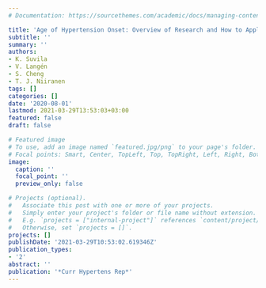 ```yaml
---
# Documentation: https://sourcethemes.com/academic/docs/managing-content/

title: 'Age of Hypertension Onset: Overview of Research and How to Apply in Practice'
subtitle: ''
summary: ''
authors:
- K. Suvila
- V. Langén
- S. Cheng
- T. J. Niiranen
tags: []
categories: []
date: '2020-08-01'
lastmod: 2021-03-29T13:53:03+03:00
featured: false
draft: false

# Featured image
# To use, add an image named `featured.jpg/png` to your page's folder.
# Focal points: Smart, Center, TopLeft, Top, TopRight, Left, Right, BottomLeft, Bottom, BottomRight.
image:
  caption: ''
  focal_point: ''
  preview_only: false

# Projects (optional).
#   Associate this post with one or more of your projects.
#   Simply enter your project's folder or file name without extension.
#   E.g. `projects = ["internal-project"]` references `content/project/deep-learning/index.md`.
#   Otherwise, set `projects = []`.
projects: []
publishDate: '2021-03-29T10:53:02.619346Z'
publication_types:
- '2'
abstract: ''
publication: '*Curr Hypertens Rep*'
---
```

